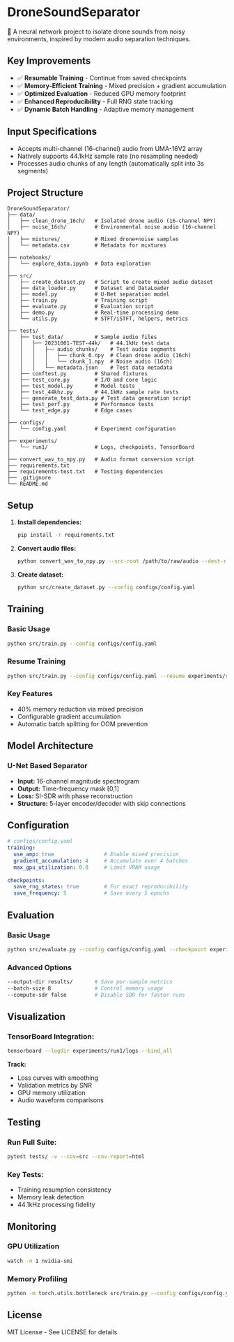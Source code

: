 # DroneSoundSeparator

🚁 A neural network project to isolate drone sounds from noisy environments, inspired by modern audio separation techniques.

## Key Improvements

- ✅ **Resumable Training** - Continue from saved checkpoints
- ✅ **Memory-Efficient Training** - Mixed precision + gradient accumulation
- ✅ **Optimized Evaluation** - Reduced GPU memory footprint
- ✅ **Enhanced Reproducibility** - Full RNG state tracking
- ✅ **Dynamic Batch Handling** - Adaptive memory management

## Input Specifications

- Accepts multi-channel (16-channel) audio from UMA-16V2 array
- Natively supports 44.1kHz sample rate (no resampling needed)
- Processes audio chunks of any length (automatically split into 3s segments)

## Project Structure

```
DroneSoundSeparator/
├── data/
│   ├── clean_drone_16ch/   # Isolated drone audio (16-channel NPY)
│   ├── noise_16ch/         # Environmental noise audio (16-channel NPY)
│   ├── mixtures/           # Mixed drone+noise samples
│   └── metadata.csv        # Metadata for mixtures
│
├── notebooks/
│   └── explore_data.ipynb  # Data exploration
│
├── src/
│   ├── create_dataset.py   # Script to create mixed audio dataset
│   ├── data_loader.py      # Dataset and DataLoader
│   ├── model.py            # U-Net separation model
│   ├── train.py            # Training script
│   ├── evaluate.py         # Evaluation script
│   ├── demo.py             # Real-time processing demo
│   └── utils.py            # STFT/iSTFT, helpers, metrics
│
├── tests/
│   ├── test_data/          # Sample audio files
│   │   ├── 20231001-TEST-44k/   # 44.1kHz test data
│   │   │   ├── audio_chunks/    # Test audio segments
│   │   │   │   ├── chunk_0.npy  # Clean drone audio (16ch)
│   │   │   │   └── chunk_1.npy  # Noise audio (16ch)
│   │   │   └── metadata.json    # Test data metadata
│   ├── conftest.py         # Shared fixtures
│   ├── test_core.py        # I/O and core logic
│   ├── test_model.py       # Model tests
│   ├── test_44khz.py       # 44.1kHz sample rate tests
│   ├── generate_test_data.py # Test data generation script
│   ├── test_perf.py        # Performance tests
│   └── test_edge.py        # Edge cases
│
├── configs/
│   └── config.yaml         # Experiment configuration
│
├── experiments/
│   └── run1/               # Logs, checkpoints, TensorBoard
│
├── convert_wav_to_npy.py   # Audio format conversion script
├── requirements.txt
├── requirements-test.txt   # Testing dependencies
├── .gitignore
└── README.md
```

## Setup

1. **Install dependencies:**
   ```bash
   pip install -r requirements.txt
   ```

2. **Convert audio files:**
   ```bash
   python convert_wav_to_npy.py --src-root /path/to/raw/audio --dest-root data
   ```

3. **Create dataset:**
   ```bash
   python src/create_dataset.py --config configs/config.yaml
   ```

## Training

### Basic Usage
```bash
python src/train.py --config configs/config.yaml
```

### Resume Training
```bash
python src/train.py --config configs/config.yaml --resume experiments/run1/ckpt_epoch10.pt
```

### Key Features
- 40% memory reduction via mixed precision
- Configurable gradient accumulation
- Automatic batch splitting for OOM prevention

## Model Architecture

### U-Net Based Separator
- **Input:** 16-channel magnitude spectrogram
- **Output:** Time-frequency mask [0,1]
- **Loss:** SI-SDR with phase reconstruction
- **Structure:** 5-layer encoder/decoder with skip connections

## Configuration
```yaml
# configs/config.yaml
training:
  use_amp: true                # Enable mixed precision
  gradient_accumulation: 4     # Accumulate over 4 batches
  max_gpu_utilization: 0.8     # Limit VRAM usage
  
checkpoints:
  save_rng_states: true        # For exact reproducibility
  save_frequency: 5            # Save every 5 epochs
```

## Evaluation

### Basic Usage
```bash
python src/evaluate.py --config configs/config.yaml --checkpoint experiments/run1/best_model.pt
```

### Advanced Options
```bash
--output-dir results/       # Save per-sample metrics
--batch-size 8              # Control memory usage
--compute-sdr false         # Disable SDR for faster runs
```

## Visualization

### TensorBoard Integration:
```bash
tensorboard --logdir experiments/run1/logs --bind_all
```

**Track:**
- Loss curves with smoothing
- Validation metrics by SNR
- GPU memory utilization
- Audio waveform comparisons

## Testing

### Run Full Suite:
```bash
pytest tests/ -v --cov=src --cov-report=html
```

### Key Tests:
- Training resumption consistency
- Memory leak detection
- 44.1kHz processing fidelity

## Monitoring

### GPU Utilization
```bash
watch -n 1 nvidia-smi
```

### Memory Profiling
```bash
python -m torch.utils.bottleneck src/train.py --config configs/config.yaml
```

## License

MIT License - See LICENSE for details
